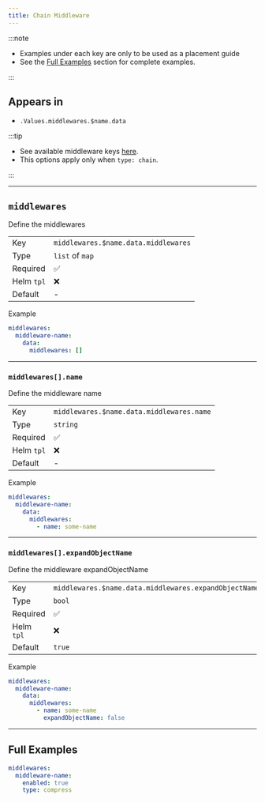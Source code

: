 ```yaml
---
title: Chain Middleware
---
```


:::note

- Examples under each key are only to be used as a placement guide
- See the [Full Examples](/common/middlewares/chain#full-examples) section for complete examples.

:::

## Appears in

- `.Values.middlewares.$name.data`

:::tip

- See available middleware keys [here](/common/middlewares).
- This options apply only when `type: chain`.

:::

---

## `middlewares`

Define the middlewares

|            |                                      |
| ---------- | ------------------------------------ |
| Key        | `middlewares.$name.data.middlewares` |
| Type       | `list` of `map`                      |
| Required   | ✅                                    |
| Helm `tpl` | ❌                                    |
| Default    | -                                    |

Example

```yaml
middlewares:
  middleware-name:
    data:
      middlewares: []
```

---

### `middlewares[].name`

Define the middleware name

|            |                                           |
| ---------- | ----------------------------------------- |
| Key        | `middlewares.$name.data.middlewares.name` |
| Type       | `string`                                  |
| Required   | ✅                                         |
| Helm `tpl` | ❌                                         |
| Default    | -                                         |

Example

```yaml
middlewares:
  middleware-name:
    data:
      middlewares:
        - name: some-name
```

---

### `middlewares[].expandObjectName`

Define the middleware expandObjectName

|            |                                                       |
| ---------- | ----------------------------------------------------- |
| Key        | `middlewares.$name.data.middlewares.expandObjectName` |
| Type       | `bool`                                                |
| Required   | ✅                                                     |
| Helm `tpl` | ❌                                                     |
| Default    | `true`                                                |

Example

```yaml
middlewares:
  middleware-name:
    data:
      middlewares:
        - name: some-name
          expandObjectName: false
```

---

## Full Examples

```yaml
middlewares:
  middleware-name:
    enabled: true
    type: compress
```
